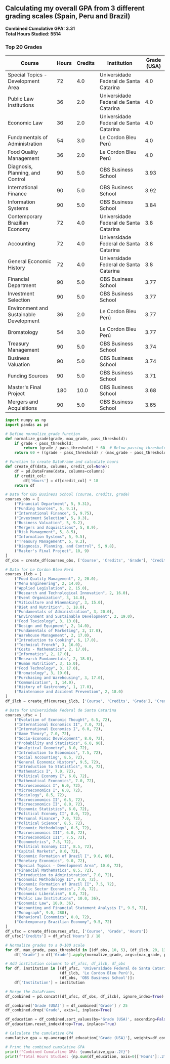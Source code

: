 ## Calculating my overall GPA from 3 different grading scales (Spain, Peru and Brazil)

**Combined Cumulative GPA: 3.31**    
**Total Hours Studied: 5514**

### Top 20 Grades

| Course                                    | Hours | Credits | Institution                                   | Grade (USA) |
|-------------------------------------------|-------|---------|-----------------------------------------------|-------------|
| Special Topics - Development Area         | 72    | 4.0     | Universidade Federal de Santa Catarina        | 4.0         |
| Public Law Institutions                   | 36    | 2.0     | Universidade Federal de Santa Catarina        | 4.0         |
| Economic Law                              | 36    | 2.0     | Universidade Federal de Santa Catarina        | 4.0         |
| Fundamentals of Administration            | 54    | 3.0     | Le Cordon Bleu Perú                           | 4.0         |
| Food Quality Management                   | 36    | 2.0     | Le Cordon Bleu Perú                           | 4.0         |
| Diagnosis, Planning, and Control          | 90    | 5.0     | OBS Business School                           | 3.93        |
| International Finance                     | 90    | 5.0     | OBS Business School                           | 3.92        |
| Information Systems                       | 90    | 5.0     | OBS Business School                           | 3.84        |
| Contemporary Brazilian Economy            | 72    | 4.0     | Universidade Federal de Santa Catarina        | 3.8         |
| Accounting                                | 72    | 4.0     | Universidade Federal de Santa Catarina        | 3.8         |
| General Economic History                  | 72    | 4.0     | Universidade Federal de Santa Catarina        | 3.8         |
| Financial Department                      | 90    | 5.0     | OBS Business School                           | 3.77        |
| Investment Selection                      | 90    | 5.0     | OBS Business School                           | 3.77        |
| Environment and Sustainable Development   | 36    | 2.0     | Le Cordon Bleu Perú                           | 3.77        |
| Bromatology                               | 54    | 3.0     | Le Cordon Bleu Perú                           | 3.77        |
| Treasury Management                       | 90    | 5.0     | OBS Business School                           | 3.74        |
| Business Valuation                        | 90    | 5.0     | OBS Business School                           | 3.74        |
| Funding Sources                           | 90    | 5.0     | OBS Business School                           | 3.71        |
| Master's Final Project                    | 180   | 10.0    | OBS Business School                           | 3.68        |
| Mergers and Acquisitions                  | 90    | 5.0     | OBS Business School                           | 3.65        |






```python
import numpy as np
import pandas as pd

# Define normalize_grade function
def normalize_grade(grade, max_grade, pass_threshold):
    if grade < pass_threshold:
        return (grade / pass_threshold) * 60  # Below passing threshold grades are scaled
    return 60 + ((grade - pass_threshold) / (max_grade - pass_threshold) * 40)

# Function to create DataFrame and calculate hours
def create_df(data, columns, credit_col=None):
    df = pd.DataFrame(data, columns=columns)
    if credit_col:
        df['Hours'] = df[credit_col] * 18
    return df

# Data for OBS Business School (course, credits, grade)
courses_obs = [
    ("Financial Department", 5, 9.31),
    ("Funding Sources", 5, 9.1),
    ("International Finance", 5, 9.75),
    ("Investment Selection", 5, 9.3),
    ("Business Valuation", 5, 9.2),
    ("Mergers and Acquisitions", 5, 8.9),
    ("Risk Management", 5, 8.5),
    ("Information Systems", 5, 9.5),
    ("Treasury Management", 5, 9.2),
    ("Diagnosis, Planning, and Control", 5, 9.8),
    ("Master's Final Project", 10, 9)
]
df_obs = create_df(courses_obs, ['Course', 'Credits', 'Grade'], 'Credits')

# Data for Le Cordon Bleu Perú
courses_ilcb = [
    ("Food Quality Management", 2, 20.0),
    ("Menu Engineering", 2, 14.0),
    ("Applied Legislation", 2, 15.0),
    ("Research and Technological Innovation", 2, 16.0),
    ("Event Organization", 3, 14.0),
    ("Viticulture and Winemaking", 3, 15.0),
    ("Diet and Nutrition", 3, 18.0),
    ("Fundamentals of Administration", 3, 20.0),
    ("Environment and Sustainable Development", 2, 19.0),
    ("Food Toxicology", 3, 13.0),
    ("Design and Equipment", 2, 14.0),
    ("Fundamentals of Marketing", 2, 17.0),
    ("Warehouse Management", 2, 17.0),
    ("Introduction to Cooking", 6, 17.0),
    ("Technical French", 3, 16.0),
    ("Costs - Mathematics", 2, 17.0),
    ("Informatics", 2, 17.0),
    ("Research Fundamentals", 2, 18.0),
    ("Human Nutrition", 3, 15.0),
    ("Food Technology", 3, 17.0),
    ("Bromatology", 3, 19.0),
    ("Purchasing and Warehousing", 3, 17.0),
    ("Communication", 1, 14.0),
    ("History of Gastronomy", 1, 17.0),
    ("Maintenance and Accident Prevention", 2, 18.0)
]
df_ilcb = create_df(courses_ilcb, ['Course', 'Credits', 'Grade'], 'Credits')

# Data for Universidade Federal de Santa Catarina
courses_ufsc = [
    ("Evolution of Economic Thought", 6.5, 72),
    ("International Economics II", 7.0, 72),
    ("International Economics I", 6.0, 72),
    ("Game Theory", 7.0, 72),
    ("Socio-Economic Development", 8.0, 72),
    ("Probability and Statistics", 6.0, 90),
    ("Analytical Geometry", 8.0, 72),
    ("Introduction to Economics", 7.5, 72),
    ("Social Accounting", 8.5, 72),
    ("General Economic History", 9.5, 72),
    ("Introduction to Statistics", 9.0, 72),
    ("Mathematics I", 7.0, 72),
    ("Political Economy I", 6.0, 72),
    ("Mathematical Economics", 7.0, 72),
    ("Macroeconomics I", 6.0, 72),
    ("Microeconomics I", 6.0, 72),
    ("Sociology", 8.5, 72),
    ("Macroeconomics II", 6.5, 72),
    ("Microeconomics II", 8.0, 72),
    ("Economic Statistics", 6.0, 72),
    ("Political Economy II", 8.0, 72),
    ("Personal Finance", 7.0, 72),
    ("Political Science", 8.5, 72),
    ("Economic Methodology", 6.5, 72),
    ("Macroeconomics III", 6.0, 72),
    ("Microeconomics III", 7.5, 72),
    ("Econometrics", 7.5, 72),
    ("Political Economy III", 8.5, 72),
    ("Capital Markets", 8.0, 72),
    ("Economic Formation of Brazil I", 9.0, 60),
    ("Monetary Economics", 9.0, 72),
    ("Special Topics - Development Area", 10.0, 72),
    ("Financial Mathematics", 8.5, 72),
    ("Introduction to Administration", 7.0, 72),
    ("Economic Methodology II", 9.0, 72),
    ("Economic Formation of Brazil II", 7.5, 72),
    ("Public Sector Economics", 7.0, 72),
    ("Economic Liberalism", 8.0, 72),
    ("Public Law Institutions", 10.0, 36),
    ("Economic Law", 10.0, 36),
    ("Accounting and Financial Statement Analysis I", 9.5, 72),
    ("Monograph", 9.0, 288),
    ("Behavioral Economics", 8.0, 72),
    ("Contemporary Brazilian Economy", 9.5, 72)
]
df_ufsc = create_df(courses_ufsc, ['Course', 'Grade', 'Hours'])
df_ufsc['Credits'] = df_ufsc['Hours'] / 18

# Normalize grades to a 0-100 scale
for df, max_grade, pass_threshold in [(df_obs, 10, 5), (df_ilcb, 20, 13), (df_ufsc, 10, 6)]:
    df['Grade'] = df['Grade'].apply(normalize_grade, args=(max_grade, pass_threshold))

# Add institution columns to df_ufsc, df_ilcb, df_obs
for df, institution in [(df_ufsc, 'Universidade Federal de Santa Catarina'), 
                        (df_ilcb, 'Le Cordon Bleu Perú'), 
                        (df_obs, 'OBS Business School')]:
    df['Institution'] = institution

# Merge the DataFrames
df_combined = pd.concat([df_ufsc, df_obs, df_ilcb], ignore_index=True)

df_combined['Grade (USA)'] = df_combined['Grade'] / 25
df_combined.drop('Grade', axis=1, inplace=True)

df_education = df_combined.sort_values(by='Grade (USA)', ascending=False)
df_education.reset_index(drop=True, inplace=True)

# Calculate the cumulative GPA
cumulative_gpa = np.average(df_education['Grade (USA)'], weights=df_combined['Credits'])

# Print the combined cumulative GPA
print(f"Combined Cumulative GPA: {cumulative_gpa:.2f}")
print(f"Total Hours Studied: {np.sum(df_education, axis=0)['Hours']:.2f}")
```
